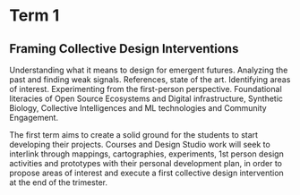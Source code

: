 # Term 1

<h2>Framing Collective Design Interventions</h2>

Understanding what it means to design for emergent futures. Analyzing the past and finding weak signals. References, state of the art. Identifying areas of interest. Experimenting from the first-person perspective. Foundational literacies of Open Source Ecosystems and Digital infrastructure, Synthetic Biology, Collective Intelligences and ML technologies and Community Engagement.

The first term aims to create a solid ground for the students to start developing their projects. Courses and Design Studio work will seek to interlink through mappings, cartographies, experiments, 1st person design activities and prototypes with their personal development plan, in order to propose areas of interest and execute a first collective design intervention at the end of the trimester.